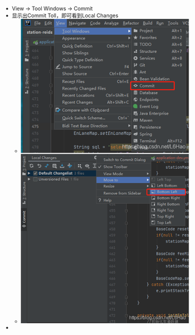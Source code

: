- View -> Tool Windows -> Commit
- 显示出Commit Toll，即可看到Local Changes
	- ![image.png](../assets/image_1660726139707_0.png)
	- ![image.png](../assets/image_1660726155402_0.png)
-